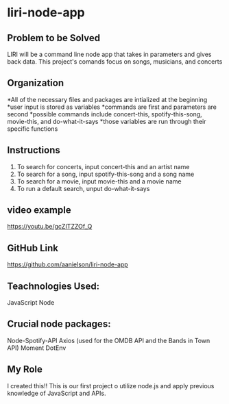 # liri-node-app

## Problem to be Solved
LIRI will be a command line node app that takes in parameters and gives back data.
This project's comands focus on songs, musicians, and concerts

## Organization
*All of the necessary files and packages are intialized at the beginning
*user input is stored as variables
    *commands are first and parameters are second
    *possible commands include concert-this, spotify-this-song, movie-this, and do-what-it-says 
*those variables are run through their specific functions

## Instructions
1. To search for concerts, input concert-this and an artist name
1. To search for a song, input spotify-this-song and a song name
1. To search for a movie, input movie-this and a movie name
1. To run a default search, unput do-what-it-says

## video example
https://youtu.be/gcZITZZOf_Q

## GitHub Link
https://github.com/aanielson/liri-node-app

## Teachnologies Used:
JavaScript
Node

## Crucial node packages:
Node-Spotify-API
Axios
    (used for the OMDB API and the Bands in Town API)
Moment
DotEnv

## My Role
I created this!! This is our first project o utilize node.js and apply previous knowledge of JavaScript and APIs.